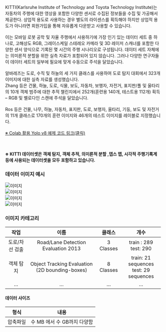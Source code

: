 KITTI(Karlsruhe Institute of Technology and Toyota Technology Institute)는 자동차의 주행에 대한 영상을 포함한 다양한 센서로 수집된 정보들을 수집 및 가공해서 제공한다. 상업적 용도로 사용하는 경우 별도의 라이센스를 획득해야 하지만 상업적 용도가 아니라면 회원가입을 통해 자유롭게 다운받고 사용할 수 있습니다.<br/><br/>
이는 모바일 로봇 공학 및 자율 주행에서 사용하기에 가장 인기 있는 데이터 세트 중 하나로, 고해상도 RGB, 그레이스케일 스테레오 카메라 및 3D 레이저 스캐너를 포함한 다양한 센서 양식으로 기록된 몇 시간의 주행 시나리오로 구성됩니다. 데이터 세트 자체에는 의미론적 분할을 위한 실측 자료가 포함되어 있지 않습니다. 그러나 다양한 연구자들이 데이터 세트의 일부에 필요에 맞게 수동으로 주석을 달았습니다.<br/><br/>
알바레즈는 도로, 수직 및 하늘의 세 가지 클래스를 사용하여 도로 탐지 대회에서 323개 이미지에 대한 실측 자료를 생성했습니다.<br/>
Zhang 등은 건물, 하늘, 도로, 식물, 보도, 자동차, 보행자, 자전거, 표지판/폴 및 울타리의 10개 객체 범주에 대한 추적 챌린지에서 252개(훈련용 140개, 테스트용 112개) 획득 – RGB 및 벨로다인 스캔에 주석을 달았습니다. <br/><br/>
Ros 등은 건물, 나무, 하늘, 자동차, 표지판, 도로, 보행자, 울타리, 기둥, 보도 및 자전거의 11개 클래스로 170개의 훈련 이미지와 46개의 테스트 이미지를  레이블로 지정했습니다.<br/><br/>
[※ Colab 활용 Yolo v8 예제 코드 링크(클릭)](https://velog.io/@jjanggu84/YOLOv8-Kitti-Dataset-Training)<br/><br/><br/>



__※  KITTI 데이터셋은 객체 탐지, 객체 추적, 의미론적 분할 ,뎁스 맵, 시각적 주행기록계 등에 사용되는 데이터셋을 모두 포함하고 있습니다.__



### 데이터 이미지 예시 

![이미지](https://www.cvlibs.net/datasets/kitti/images/header_depth.jpg)<br/>
![이미지](https://www.cvlibs.net/datasets/kitti/images/header_tracking.jpg)<br/>
![이미지](https://www.cvlibs.net/datasets/kitti/images/header_road.jpg)<br/>
![이미지](https://www.cvlibs.net/datasets/kitti/images/header_odometry.jpg)<br/>

### 이미지 카테고리
| 작업 |이름| 클래스 |개수|
|:---:|:---:|:---:|:---:|
| 도로/차선 검출 |Road/Lane Detection Evaluation 2013  | 3 Classes| train : 289 <br/> test: 290|
| 객체 탐지    |Object Tracking Evaluation (2D bounding-boxes) | 8 Classes|  train: 21 sequences <br/> test: 29 sequences|
| …       | …     |…|…



#### 데이터 사이즈

| 형식 | 내용 |
|:---:|:---:|
| 압축파일 | 수 MB 에서 수 GB까지 다양함  |

